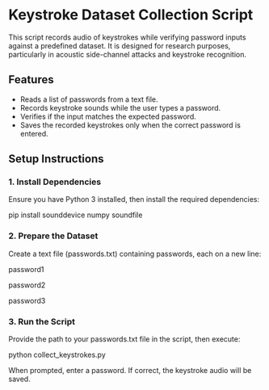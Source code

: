 # Keystroke Dataset Collection Script

This script records audio of keystrokes while verifying password inputs against a predefined dataset. It is designed for research purposes, particularly in acoustic side-channel attacks and keystroke recognition.

## Features
-	Reads a list of passwords from a text file.
-	Records keystroke sounds while the user types a password.
-	Verifies if the input matches the expected password.
-	Saves the recorded keystrokes only when the correct password is entered.

## Setup Instructions
### 1. Install Dependencies
Ensure you have Python 3 installed, then install the required dependencies:

pip install sounddevice numpy soundfile

### 2. Prepare the Dataset
Create a text file (passwords.txt) containing passwords, each on a new line:

password1

password2

password3

### 3. Run the Script

Provide the path to your passwords.txt file in the script, then execute:

python collect_keystrokes.py

When prompted, enter a password. If correct, the keystroke audio will be saved.
